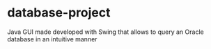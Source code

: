# database-project

Java GUI made developed with Swing
that allows to query an Oracle database
in an intuitive manner
